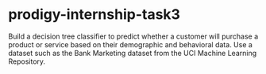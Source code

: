 # prodigy-internship-task3
Build a decision tree classifier to predict whether a customer will purchase a product or service based on their demographic and behavioral data. Use a dataset such as the Bank Marketing dataset from the UCI Machine Learning Repository.
